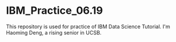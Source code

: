 # IBM_Practice_06.19
This repository is used for practice of IBM Data Science Tutorial.
I'm Haoming Deng, a rising senior in UCSB.
